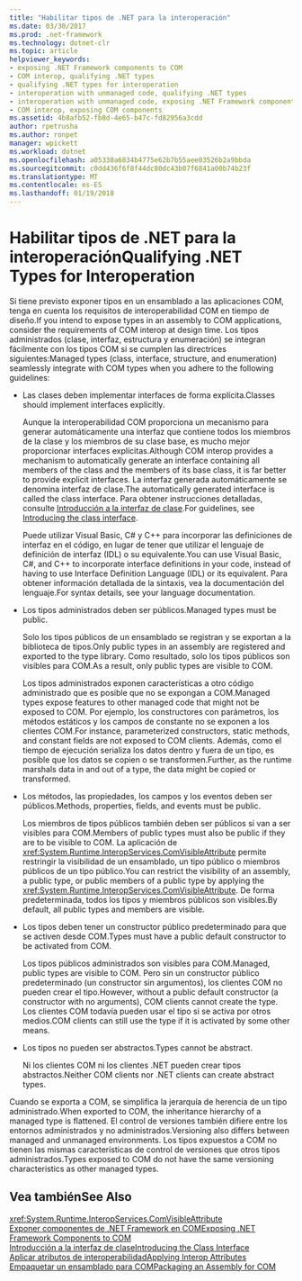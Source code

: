 ```yaml
---
title: "Habilitar tipos de .NET para la interoperación"
ms.date: 03/30/2017
ms.prod: .net-framework
ms.technology: dotnet-clr
ms.topic: article
helpviewer_keywords:
- exposing .NET Framework components to COM
- COM interop, qualifying .NET types
- qualifying .NET types for interoperation
- interoperation with unmanaged code, qualifying .NET types
- interoperation with unmanaged code, exposing .NET Framework components
- COM interop, exposing COM components
ms.assetid: 4b8afb52-fb8d-4e65-b47c-fd82956a3cdd
author: rpetrusha
ms.author: ronpet
manager: wpickett
ms.workload: dotnet
ms.openlocfilehash: a05330a6834b4775e62b7b55aee03526b2a9bbda
ms.sourcegitcommit: c0dd436f6f8f44dc80dc43b07f6841a00b74b23f
ms.translationtype: MT
ms.contentlocale: es-ES
ms.lasthandoff: 01/19/2018
---
```

# <a name="qualifying-net-types-for-interoperation"></a><span data-ttu-id="c9b43-102">Habilitar tipos de .NET para la interoperación</span><span class="sxs-lookup"><span data-stu-id="c9b43-102">Qualifying .NET Types for Interoperation</span></span>
<span data-ttu-id="c9b43-103">Si tiene previsto exponer tipos en un ensamblado a las aplicaciones COM, tenga en cuenta los requisitos de interoperabilidad COM en tiempo de diseño.</span><span class="sxs-lookup"><span data-stu-id="c9b43-103">If you intend to expose types in an assembly to COM applications, consider the requirements of COM interop at design time.</span></span> <span data-ttu-id="c9b43-104">Los tipos administrados (clase, interfaz, estructura y enumeración) se integran fácilmente con los tipos COM si se cumplen las directrices siguientes:</span><span class="sxs-lookup"><span data-stu-id="c9b43-104">Managed types (class, interface, structure, and enumeration) seamlessly integrate with COM types when you adhere to the following guidelines:</span></span>  
  
-   <span data-ttu-id="c9b43-105">Las clases deben implementar interfaces de forma explícita.</span><span class="sxs-lookup"><span data-stu-id="c9b43-105">Classes should implement interfaces explicitly.</span></span>  
  
     <span data-ttu-id="c9b43-106">Aunque la interoperabilidad COM proporciona un mecanismo para generar automáticamente una interfaz que contiene todos los miembros de la clase y los miembros de su clase base, es mucho mejor proporcionar interfaces explícitas.</span><span class="sxs-lookup"><span data-stu-id="c9b43-106">Although COM interop provides a mechanism to automatically generate an interface containing all members of the class and the members of its base class, it is far better to provide explicit interfaces.</span></span> <span data-ttu-id="c9b43-107">La interfaz generada automáticamente se denomina interfaz de clase.</span><span class="sxs-lookup"><span data-stu-id="c9b43-107">The automatically generated interface is called the class interface.</span></span> <span data-ttu-id="c9b43-108">Para obtener instrucciones detalladas, consulte [Introducción a la interfaz de clase](com-callable-wrapper.md#introducing-the-class-interface).</span><span class="sxs-lookup"><span data-stu-id="c9b43-108">For guidelines, see [Introducing the class interface](com-callable-wrapper.md#introducing-the-class-interface).</span></span>  
  
     <span data-ttu-id="c9b43-109">Puede utilizar Visual Basic, C# y C++ para incorporar las definiciones de interfaz en el código, en lugar de tener que utilizar el lenguaje de definición de interfaz (IDL) o su equivalente.</span><span class="sxs-lookup"><span data-stu-id="c9b43-109">You can use Visual Basic, C#, and C++ to incorporate interface definitions in your code, instead of having to use Interface Definition Language (IDL) or its equivalent.</span></span> <span data-ttu-id="c9b43-110">Para obtener información detallada de la sintaxis, vea la documentación del lenguaje.</span><span class="sxs-lookup"><span data-stu-id="c9b43-110">For syntax details, see your language documentation.</span></span>  
  
-   <span data-ttu-id="c9b43-111">Los tipos administrados deben ser públicos.</span><span class="sxs-lookup"><span data-stu-id="c9b43-111">Managed types must be public.</span></span>  
  
     <span data-ttu-id="c9b43-112">Solo los tipos públicos de un ensamblado se registran y se exportan a la biblioteca de tipos.</span><span class="sxs-lookup"><span data-stu-id="c9b43-112">Only public types in an assembly are registered and exported to the type library.</span></span> <span data-ttu-id="c9b43-113">Como resultado, solo los tipos públicos son visibles para COM.</span><span class="sxs-lookup"><span data-stu-id="c9b43-113">As a result, only public types are visible to COM.</span></span>  
  
     <span data-ttu-id="c9b43-114">Los tipos administrados exponen características a otro código administrado que es posible que no se expongan a COM.</span><span class="sxs-lookup"><span data-stu-id="c9b43-114">Managed types expose features to other managed code that might not be exposed to COM.</span></span> <span data-ttu-id="c9b43-115">Por ejemplo, los constructores con parámetros, los métodos estáticos y los campos de constante no se exponen a los clientes COM.</span><span class="sxs-lookup"><span data-stu-id="c9b43-115">For instance, parameterized constructors, static methods, and constant fields are not exposed to COM clients.</span></span> <span data-ttu-id="c9b43-116">Además, como el tiempo de ejecución serializa los datos dentro y fuera de un tipo, es posible que los datos se copien o se transformen.</span><span class="sxs-lookup"><span data-stu-id="c9b43-116">Further, as the runtime marshals data in and out of a type, the data might be copied or transformed.</span></span>  
  
-   <span data-ttu-id="c9b43-117">Los métodos, las propiedades, los campos y los eventos deben ser públicos.</span><span class="sxs-lookup"><span data-stu-id="c9b43-117">Methods, properties, fields, and events must be public.</span></span>  
  
     <span data-ttu-id="c9b43-118">Los miembros de tipos públicos también deben ser públicos si van a ser visibles para COM.</span><span class="sxs-lookup"><span data-stu-id="c9b43-118">Members of public types must also be public if they are to be visible to COM.</span></span> <span data-ttu-id="c9b43-119">La aplicación de <xref:System.Runtime.InteropServices.ComVisibleAttribute> permite restringir la visibilidad de un ensamblado, un tipo público o miembros públicos de un tipo público.</span><span class="sxs-lookup"><span data-stu-id="c9b43-119">You can restrict the visibility of an assembly, a public type, or public members of a public type by applying the <xref:System.Runtime.InteropServices.ComVisibleAttribute>.</span></span> <span data-ttu-id="c9b43-120">De forma predeterminada, todos los tipos y miembros públicos son visibles.</span><span class="sxs-lookup"><span data-stu-id="c9b43-120">By default, all public types and members are visible.</span></span>  
  
-   <span data-ttu-id="c9b43-121">Los tipos deben tener un constructor público predeterminado para que se activen desde COM.</span><span class="sxs-lookup"><span data-stu-id="c9b43-121">Types must have a public default constructor to be activated from COM.</span></span>  
  
     <span data-ttu-id="c9b43-122">Los tipos públicos administrados son visibles para COM.</span><span class="sxs-lookup"><span data-stu-id="c9b43-122">Managed, public types are visible to COM.</span></span> <span data-ttu-id="c9b43-123">Pero sin un constructor público predeterminado (un constructor sin argumentos), los clientes COM no pueden crear el tipo.</span><span class="sxs-lookup"><span data-stu-id="c9b43-123">However, without a public default constructor (a constructor with no arguments), COM clients cannot create the type.</span></span> <span data-ttu-id="c9b43-124">Los clientes COM todavía pueden usar el tipo si se activa por otros medios.</span><span class="sxs-lookup"><span data-stu-id="c9b43-124">COM clients can still use the type if it is activated by some other means.</span></span>  
  
-   <span data-ttu-id="c9b43-125">Los tipos no pueden ser abstractos.</span><span class="sxs-lookup"><span data-stu-id="c9b43-125">Types cannot be abstract.</span></span>  
  
     <span data-ttu-id="c9b43-126">Ni los clientes COM ni los clientes .NET pueden crear tipos abstractos.</span><span class="sxs-lookup"><span data-stu-id="c9b43-126">Neither COM clients nor .NET clients can create abstract types.</span></span>  
  
 <span data-ttu-id="c9b43-127">Cuando se exporta a COM, se simplifica la jerarquía de herencia de un tipo administrado.</span><span class="sxs-lookup"><span data-stu-id="c9b43-127">When exported to COM, the inheritance hierarchy of a managed type is flattened.</span></span> <span data-ttu-id="c9b43-128">El control de versiones también difiere entre los entornos administrados y no administrados.</span><span class="sxs-lookup"><span data-stu-id="c9b43-128">Versioning also differs between managed and unmanaged environments.</span></span> <span data-ttu-id="c9b43-129">Los tipos expuestos a COM no tienen las mismas características de control de versiones que otros tipos administrados.</span><span class="sxs-lookup"><span data-stu-id="c9b43-129">Types exposed to COM do not have the same versioning characteristics as other managed types.</span></span>  
  
## <a name="see-also"></a><span data-ttu-id="c9b43-130">Vea también</span><span class="sxs-lookup"><span data-stu-id="c9b43-130">See Also</span></span>  
 <xref:System.Runtime.InteropServices.ComVisibleAttribute>  
 [<span data-ttu-id="c9b43-131">Exponer componentes de .NET Framework en COM</span><span class="sxs-lookup"><span data-stu-id="c9b43-131">Exposing .NET Framework Components to COM</span></span>](../../../docs/framework/interop/exposing-dotnet-components-to-com.md)  
 [<span data-ttu-id="c9b43-132">Introducción a la interfaz de clase</span><span class="sxs-lookup"><span data-stu-id="c9b43-132">Introducing the Class Interface</span></span>](http://msdn.microsoft.com/library/733c0dd2-12e5-46e6-8de1-39d5b25df024)  
 [<span data-ttu-id="c9b43-133">Aplicar atributos de interoperabilidad</span><span class="sxs-lookup"><span data-stu-id="c9b43-133">Applying Interop Attributes</span></span>](../../../docs/framework/interop/applying-interop-attributes.md)  
 [<span data-ttu-id="c9b43-134">Empaquetar un ensamblado para COM</span><span class="sxs-lookup"><span data-stu-id="c9b43-134">Packaging an Assembly for COM</span></span>](../../../docs/framework/interop/packaging-an-assembly-for-com.md)
